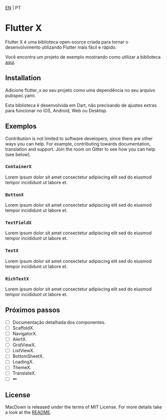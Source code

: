 [EN](https://github.com/gbmiranda/flutter_x/blob/master/README.md) | PT

<!--[![Powered by Flame](https://img.shields.io/badge/Powered%20by-%F0%9F%94%A5-orange.svg)](https://flame-engine.org)
[![Flutter](https://img.shields.io/badge/Made%20with-Flutter-blue.svg)](https://flutter.dev/)
[![MIT Licence](https://badges.frapsoft.com/os/mit/mit.svg?v=103)](https://opensource.org/licenses/mit-license.php)
[![pub package](https://img.shields.io/pub/v/bonfire.svg)](https://pub.dev/packages/bonfire)
[![buymeacoffee](https://i.imgur.com/aV6DDA7.png)](https://www.buymeacoffee.com/rafaelbarbosa)
-->

# Flutter X

Flutter X é uma biblioteca open-source criada para tornar o desenvolvimento utilizando Flutter mais fácil e rápido.

Você encontra um projeto de exemplo mostrando como utilizar a biblioteca [aqui](https://github.com/gbmiranda/flutter_x/tree/master/example).

## Installation

<!--Add flutter_x to your project as a dependency in your pubspec.yaml file. This is a X Dart plugin, so additional configuration for iOS and Android is not needed.
-->

Adicione flutter_x ao seu projeto como uma dependência no seu arquivo pubspec.yaml.

Esta biblioteca é desenvolvida em Dart, não precisando de ajustes extras para funcionar no iOS, Android, Web ou Desktop.

## Exemplos

Contribution is not limited to software developers, since there are other ways you can help. For example, contributing towards documentation, translation and support. Join the room on Gitter to see how you can help (see below).

### `ContainerX`

Lorem ipsum dolor sit amet consectetur adipiscing elit sed do eiusmod tempor incididunt ut labore et.

### `ButtonX`

Lorem ipsum dolor sit amet consectetur adipiscing elit sed do eiusmod tempor incididunt ut labore et.

### `TextFieldX`

Lorem ipsum dolor sit amet consectetur adipiscing elit sed do eiusmod tempor incididunt ut labore et.

### `TextX`

Lorem ipsum dolor sit amet consectetur adipiscing elit sed do eiusmod tempor incididunt ut labore et.

### `RichTextX`

Lorem ipsum dolor sit amet consectetur adipiscing elit sed do eiusmod tempor incididunt ut labore et.

## Próximos passos

- [ ] Documentação detalhada dos componentes.
- [ ] ScaffoldX.
- [ ] NavigatorX.
- [ ] AlertX.
- [ ] GridViewX.
- [ ] ListViewX.
- [ ] BottomSheetX.
- [ ] LoadingX.
- [ ] ThemeX.
- [ ] TranslateX.
- [ ] ∞

## License

MacDown is released under the terms of MIT License. For more details take a look at the [README](https://github.com/MacDownApp/macdown/blob/master/README.md).